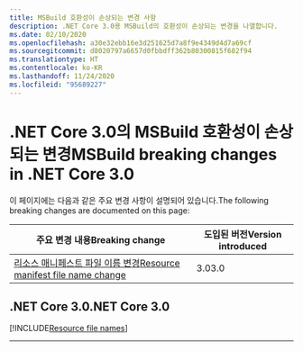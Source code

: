 ```yaml
---
title: MSBuild 호환성이 손상되는 변경 사항
description: .NET Core 3.0용 MSBuild의 호환성이 손상되는 변경을 나열합니다.
ms.date: 02/10/2020
ms.openlocfilehash: a30e32ebb16e3d251625d7a8f9e4349d4d7a69cf
ms.sourcegitcommit: d8020797a6657d0fbbdff362b80300815f682f94
ms.translationtype: HT
ms.contentlocale: ko-KR
ms.lasthandoff: 11/24/2020
ms.locfileid: "95689227"
---
```

# <a name="msbuild-breaking-changes-in-net-core-30"></a><span data-ttu-id="b536b-103">.NET Core 3.0의 MSBuild 호환성이 손상되는 변경</span><span class="sxs-lookup"><span data-stu-id="b536b-103">MSBuild breaking changes in .NET Core 3.0</span></span>

<span data-ttu-id="b536b-104">이 페이지에는 다음과 같은 주요 변경 사항이 설명되어 있습니다.</span><span class="sxs-lookup"><span data-stu-id="b536b-104">The following breaking changes are documented on this page:</span></span>

| <span data-ttu-id="b536b-105">주요 변경 내용</span><span class="sxs-lookup"><span data-stu-id="b536b-105">Breaking change</span></span> | <span data-ttu-id="b536b-106">도입된 버전</span><span class="sxs-lookup"><span data-stu-id="b536b-106">Version introduced</span></span> |
| - | - |
| [<span data-ttu-id="b536b-107">리소스 매니페스트 파일 이름 변경</span><span class="sxs-lookup"><span data-stu-id="b536b-107">Resource manifest file name change</span></span>](#resource-manifest-file-name-change) | <span data-ttu-id="b536b-108">3.0</span><span class="sxs-lookup"><span data-stu-id="b536b-108">3.0</span></span> |

## <a name="net-core-30"></a><span data-ttu-id="b536b-109">.NET Core 3.0</span><span class="sxs-lookup"><span data-stu-id="b536b-109">.NET Core 3.0</span></span>

[!INCLUDE[Resource file names](~/includes/core-changes/msbuild/3.0/resource-manifest-name.md)]

***
